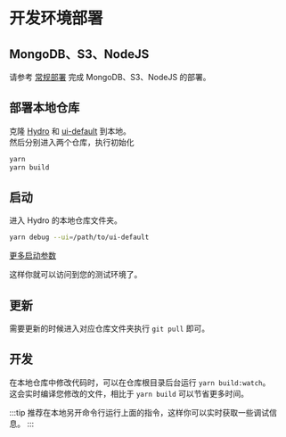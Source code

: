 # 开发环境部署

## MongoDB、S3、NodeJS

请参考 [常规部署](/common.html) 完成 MongoDB、S3、NodeJS 的部署。

## 部署本地仓库

克隆 [Hydro](https://github.com/hydro-dev/Hydro) 和 [ui-default](https://github.com/hydro-dev/ui-default) 到本地。  
然后分别进入两个仓库，执行初始化

```sh
yarn
yarn build
```

## 启动

进入 Hydro 的本地仓库文件夹。

```sh
yarn debug --ui=/path/to/ui-default
```

[更多启动参数](/install/common.html#运行hydro)

这样你就可以访问到您的测试环境了。

## 更新

需要更新的时候进入对应仓库文件夹执行 `git pull` 即可。

## 开发

在本地仓库中修改代码时，可以在仓库根目录后台运行 `yarn build:watch`。  
这会实时编译您修改的文件，相比于 `yarn build` 可以节省更多时间。  

:::tip
推荐在本地另开命令行运行上面的指令，这样你可以实时获取一些调试信息。
:::